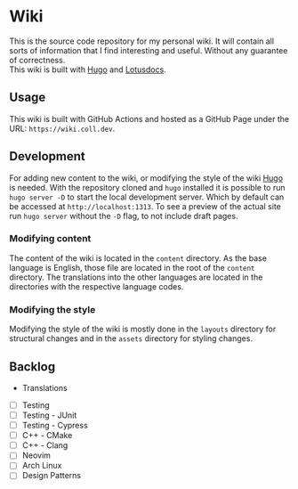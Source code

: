 # Wiki

This is the source code repository for my personal wiki. It will contain all
sorts of information that I find interesting and useful. Without any guarantee
of correctness.  
This wiki is built with [Hugo](https://gohugo.io/) and [Lotusdocs](https://lotusdocs.dev).

## Usage

This wiki is built with GitHub Actions and hosted as a GitHub Page under the URL: `https://wiki.coll.dev`.

## Development

For adding new content to the wiki, or modifying the style of the wiki [Hugo](https://gohugo.io/) is needed.
With the repository cloned and `hugo` installed it is possible to run `hugo server -D`
to start the local development server. Which by default can be accessed at `http://localhost:1313`.
To see a preview of the actual site run `hugo server` without the `-D` flag, to not include draft pages.

### Modifying content

The content of the wiki is located in the `content` directory.
As the base language is English, those file are located in the root of the `content` directory.
The translations into the other languages are located in the directories with the respective language codes.

### Modifying the style

Modifying the style of the wiki is mostly done in the `layouts` directory for structural changes and
in the `assets` directory for styling changes.

## Backlog

- Translations

- [ ] Testing
- [ ] Testing - JUnit
- [ ] Testing - Cypress
- [ ] C++ - CMake
- [ ] C++ - Clang
- [ ] Neovim
- [ ] Arch Linux
- [ ] Design Patterns
